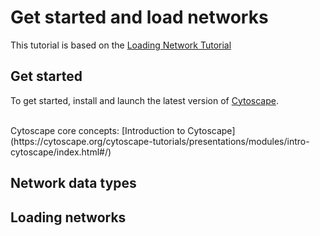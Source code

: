 # Get started and load networks

This tutorial is based on the [Loading Network Tutorial](https://cytoscape.org/cytoscape-tutorials/protocols/loading-networks/#/)

## Get started
To get started, install and launch the latest version of [Cytoscape](https://cytoscape.org/).
<br>

<br>
Cytoscape core concepts: [Introduction to Cytoscape](https://cytoscape.org/cytoscape-tutorials/presentations/modules/intro-cytoscape/index.html#/)


## Network data types

## Loading networks
